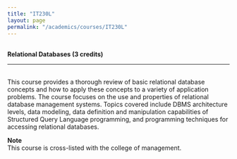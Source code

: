 ```yaml
---
title: "IT230L"
layout: page
permalink: "/academics/courses/IT230L"
---
```




\
**Relational Databases (3 credits)**

---

\
This course provides a thorough review of basic relational database concepts and how to apply these concepts to a variety of application problems. The course focuses on the use and properties of relational database management systems. Topics covered include DBMS architecture levels, data modeling, data definition and manipulation capabilities of Structured Query Language programming, and programming techniques for accessing relational databases.

**Note**
\
This course is cross-listed with the college of management.
